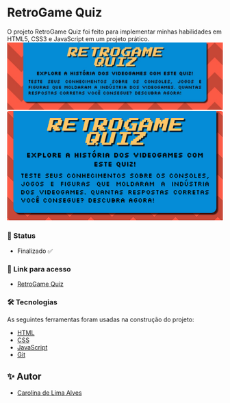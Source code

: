 # RetroGame Quiz

O projeto RetroGame Quiz foi feito para implementar minhas habilidades em HTML5, CSS3 e JavaScript em um projeto prático.
<img src="./imgs/Captura de tela 2024-02-12 202021.jpg" alt="Logo do RetroGame Quiz">
![Logo do RetroGame Quiz](./imgs/screenshot-retrogameQuiz.png)


### 🚀 Status

- Finalizado ✅

### 🔗 Link para acesso

- [RetroGame Quiz](https://carolinalimaal.github.io/retrogameQuiz/)

### 🛠 Tecnologias

As seguintes ferramentas foram usadas na construção do projeto:

- [HTML](https://developer.mozilla.org/pt-BR/docs/Web/HTML)
- [CSS](https://developer.mozilla.org/pt-BR/docs/Web/CSS)
- [JavaScript](https://developer.mozilla.org/pt-BR/docs/Web/JavaScript)
- [Git](https://git-scm.com/)

## ✨ Autor
- [Carolina de Lima Alves](https://carolinalimaal.github.io/my-portfolio/)
